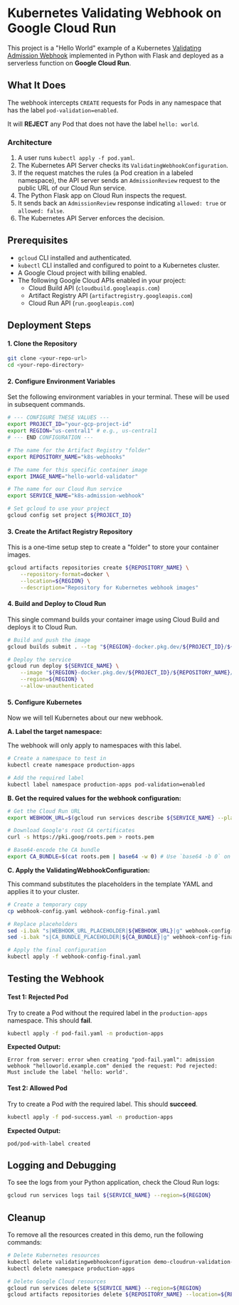 # Kubernetes Validating Webhook on Google Cloud Run

This project is a "Hello World" example of a Kubernetes [Validating Admission Webhook](https://kubernetes.io/docs/reference/access-authn-authz/extensible-admission-controllers/) implemented in Python with Flask and deployed as a serverless function on **Google Cloud Run**.

## What It Does

The webhook intercepts `CREATE` requests for Pods in any namespace that has the label `pod-validation=enabled`.

It will **REJECT** any Pod that does not have the label `hello: world`.

### Architecture

1.  A user runs `kubectl apply -f pod.yaml`.
2.  The Kubernetes API Server checks its `ValidatingWebhookConfiguration`.
3.  If the request matches the rules (a Pod creation in a labeled namespace), the API server sends an `AdmissionReview` request to the public URL of our Cloud Run service.
4.  The Python Flask app on Cloud Run inspects the request.
5.  It sends back an `AdmissionReview` response indicating `allowed: true` or `allowed: false`.
6.  The Kubernetes API Server enforces the decision.

## Prerequisites

*   `gcloud` CLI installed and authenticated.
*   `kubectl` CLI installed and configured to point to a Kubernetes cluster.
*   A Google Cloud project with billing enabled.
*   The following Google Cloud APIs enabled in your project:
    *   Cloud Build API (`cloudbuild.googleapis.com`)
    *   Artifact Registry API (`artifactregistry.googleapis.com`)
    *   Cloud Run API (`run.googleapis.com`)

## Deployment Steps

#### 1. Clone the Repository

```bash
git clone <your-repo-url>
cd <your-repo-directory>
```

#### 2. Configure Environment Variables

Set the following environment variables in your terminal. These will be used in subsequent commands.

```bash
# --- CONFIGURE THESE VALUES ---
export PROJECT_ID="your-gcp-project-id"
export REGION="us-central1" # e.g., us-central1
# --- END CONFIGURATION ---

# The name for the Artifact Registry "folder"
export REPOSITORY_NAME="k8s-webhooks"

# The name for this specific container image
export IMAGE_NAME="hello-world-validator"

# The name for our Cloud Run service
export SERVICE_NAME="k8s-admission-webhook"

# Set gcloud to use your project
gcloud config set project ${PROJECT_ID}
```

#### 3. Create the Artifact Registry Repository

This is a one-time setup step to create a "folder" to store your container images.

```bash
gcloud artifacts repositories create ${REPOSITORY_NAME} \
    --repository-format=docker \
    --location=${REGION} \
    --description="Repository for Kubernetes webhook images"
```

#### 4. Build and Deploy to Cloud Run

This single command builds your container image using Cloud Build and deploys it to Cloud Run.

```bash
# Build and push the image
gcloud builds submit . --tag "${REGION}-docker.pkg.dev/${PROJECT_ID}/${REPOSITORY_NAME}/${IMAGE_NAME}:latest"

# Deploy the service
gcloud run deploy ${SERVICE_NAME} \
    --image "${REGION}-docker.pkg.dev/${PROJECT_ID}/${REPOSITORY_NAME}/${IMAGE_NAME}:latest" \
    --region=${REGION} \
    --allow-unauthenticated
```

#### 5. Configure Kubernetes

Now we will tell Kubernetes about our new webhook.

**A. Label the target namespace:**

The webhook will only apply to namespaces with this label.
```bash
# Create a namespace to test in
kubectl create namespace production-apps

# Add the required label
kubectl label namespace production-apps pod-validation=enabled
```

**B. Get the required values for the webhook configuration:**

```bash
# Get the Cloud Run URL
export WEBHOOK_URL=$(gcloud run services describe ${SERVICE_NAME} --platform managed --region ${REGION} --format 'value(status.url)')

# Download Google's root CA certificates
curl -s https://pki.goog/roots.pem > roots.pem

# Base64-encode the CA bundle
export CA_BUNDLE=$(cat roots.pem | base64 -w 0) # Use `base64 -b 0` on macOS
```

**C. Apply the ValidatingWebhookConfiguration:**

This command substitutes the placeholders in the template YAML and applies it to your cluster.
```bash
# Create a temporary copy
cp webhook-config.yaml webhook-config-final.yaml

# Replace placeholders
sed -i.bak "s|WEBHOOK_URL_PLACEHOLDER|${WEBHOOK_URL}|g" webhook-config-final.yaml
sed -i.bak "s|CA_BUNDLE_PLACEHOLDER|${CA_BUNDLE}|g" webhook-config-final.yaml

# Apply the final configuration
kubectl apply -f webhook-config-final.yaml
```

## Testing the Webhook

#### Test 1: Rejected Pod

Try to create a Pod without the required label in the `production-apps` namespace. This should **fail**.

```bash
kubectl apply -f pod-fail.yaml -n production-apps
```
**Expected Output:**
```
Error from server: error when creating "pod-fail.yaml": admission webhook "helloworld.example.com" denied the request: Pod rejected: Must include the label 'hello: world'.
```

#### Test 2: Allowed Pod

Try to create a Pod *with* the required label. This should **succeed**.
```bash
kubectl apply -f pod-success.yaml -n production-apps
```
**Expected Output:**
```
pod/pod-with-label created
```

## Logging and Debugging

To see the logs from your Python application, check the Cloud Run logs:
```bash
gcloud run services logs tail ${SERVICE_NAME} --region=${REGION}
```

## Cleanup

To remove all the resources created in this demo, run the following commands:
```bash
# Delete Kubernetes resources
kubectl delete validatingwebhookconfiguration demo-cloudrun-validation-webhook
kubectl delete namespace production-apps

# Delete Google Cloud resources
gcloud run services delete ${SERVICE_NAME} --region=${REGION}
gcloud artifacts repositories delete ${REPOSITORY_NAME} --location=${REGION}
```